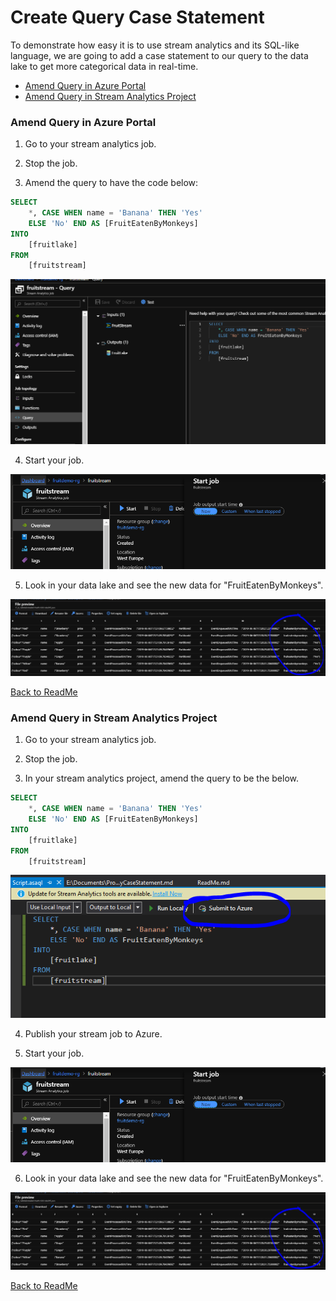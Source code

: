 # Create Query Case Statement

To demonstrate how easy it is to use stream analytics and its SQL-like language, we are going to add a case statement to our query to the data lake to get more categorical data in real-time.

* [Amend Query in Azure Portal](###Amend-Query-in-Azure-Portal)
* [Amend Query in Stream Analytics Project](###Amend-Query-in-Stream-Analytics-Project])

### Amend Query in Azure Portal

1. Go to your stream analytics job.

2. Stop the job.

3. Amend the query to have the code below:

```sql
SELECT
    *, CASE WHEN name = 'Banana' THEN 'Yes'
    ELSE 'No' END AS [FruitEatenByMonkeys]
INTO
    [fruitlake]
FROM
    [fruitstream]
```

![Fruit Stream Case Query](Images/FruitStreamCaseQuery.PNG)

4. Start your job.

![Fruit Stream Start](Images/FruitStreamStart.PNG)

5. Look in your data lake and see the new data for "FruitEatenByMonkeys". 

![Data Lake Fruit Eaten By Monkeys](Images/DataLakeFruitEatenByMonkeys.PNG)

[Back to ReadMe](../../ReadMe.md)

### Amend Query in Stream Analytics Project

1. Go to your stream analytics job.

2. Stop the job.

3. In your stream analytics project, amend the query to be the below.

```sql
SELECT
    *, CASE WHEN name = 'Banana' THEN 'Yes'
    ELSE 'No' END AS [FruitEatenByMonkeys]
INTO
    [fruitlake]
FROM
    [fruitstream]
```

![VS Stream Case Query](Images/VSStreamCaseQuery.PNG)

4. Publish your stream job to Azure.

5. Start your job.

![Fruit Stream Start](Images/FruitStreamStart.PNG)

6. Look in your data lake and see the new data for "FruitEatenByMonkeys". 

![Data Lake Fruit Eaten By Monkeys](Images/DataLakeFruitEatenByMonkeys.PNG)

[Back to ReadMe](../../ReadMe.md)